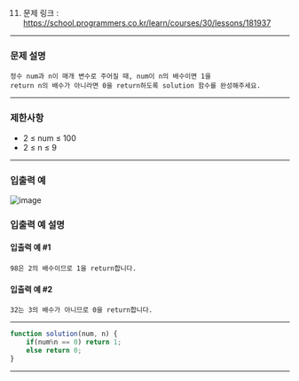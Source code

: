 11. 문제 링크 : https://school.programmers.co.kr/learn/courses/30/lessons/181937
---
### 문제 설명
~~~
정수 num과 n이 매개 변수로 주어질 때, num이 n의 배수이면 1을
return n의 배수가 아니라면 0을 return하도록 solution 함수를 완성해주세요.
~~~
---
### 제한사항
- 2 ≤ num ≤ 100
- 2 ≤ n ≤ 9
---
### 입출력 예
![image](https://github.com/Leejinuk123/ProgrammersCodingTest/assets/50895677/888d7b77-c5ad-45a8-8cee-ae0bb70526ce)
### 입출력 예 설명
#### 입출력 예 #1
~~~
98은 2의 배수이므로 1을 return합니다.
~~~
#### 입출력 예 #2
~~~
32는 3의 배수가 아니므로 0을 return합니다.
~~~
---
~~~js
function solution(num, n) {
    if(num%n == 0) return 1;
    else return 0;
}
~~~
---
